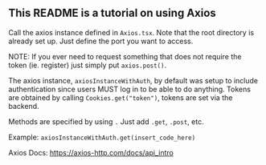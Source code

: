 ## This README is a tutorial on using Axios

Call the axios instance defined in `Axios.tsx`. Note that the root directory is already set up. Just define the port you want to access. 

NOTE: If you ever need to request something that does not require the token (ie. register) just simply put `axios.post()`.

The axios instance, `axiosInstanceWithAuth`, by default was setup to include authentication since users MUST log in to be able to do anything. Tokens are obtained by calling `Cookies.get("token")`, tokens are set via the backend.

Methods are specified by using `.` 
Just add `.get`, `.post`, etc.

Example: `axiosInstanceWithAuth.get(insert_code_here)`

Axios Docs: https://axios-http.com/docs/api_intro 